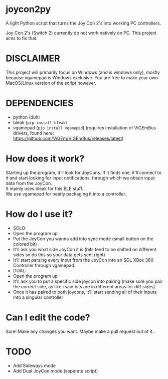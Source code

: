 # joycon2py
A light Python script that turns the Joy Con 2's into working PC controllers.

Joy Con 2's (Switch 2) currently do not work natively on PC. This project aims to fix that.

# DISCLAIMER
This project will primarily focus on Windows (and is windows only), mostly because vgamepad is Windows exclusive. You are free to make your own MacOS/Linux version of the script however. 

# DEPENDENCIES
- python (duh)  
- bleak (`pip install bleak`)  
- vgamepad (`pip install vgamepad`) (requires installation of ViGEmBus drivers, found here: https://github.com/ViGEm/ViGEmBus/releases/latest)  

# How does it work?
Starting up the program, it'll look for JoyCons. If it finds one, it'll connect to it and start looking for input notifications, through which we obtain input data from the JoyCon.  
It mainly uses bleak for this BLE stuff.  
We use vgamepad for neatly packaging it into a controller.  

# How do I use it?
- SOLO:
- Open the program up  
- Put the JoyCon you wanna add into sync mode (small button on the colored bit) 
- It'll ask you what side JoyCon it is (bits tend to be shifted on different sides so do this so your data gets sent right)  
- It'll start parsing every input from the JoyCon into an SDL XBox 360 Controller through vgamepad.  
- DUAL:
- Open the program up
- It'll ask you to put a specific side joycon into pairing (make sure you pair the correct side, as like i said bits are in different areas for diff sides)
- Once it has paired to both joycons, it'll start sending all of their inputs into a singular controller

# Can I edit the code?
Sure! Make any changes you want. Maybe make a pull request out of it..

# TODO
- Add Sideways mode
- Add Dual JoyCon mode (seperate script)
